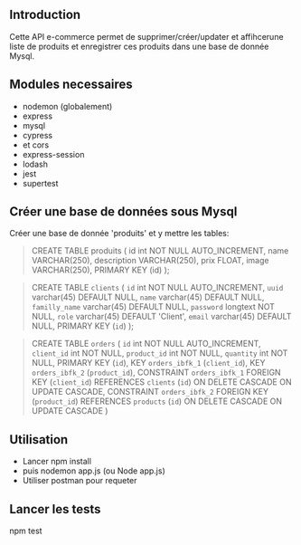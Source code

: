 ## Introduction

Cette API e-commerce permet de supprimer/créer/updater et affihcerune liste de produits et enregistrer ces produits dans une base de donnée Mysql.

## Modules necessaires

- nodemon (globalement)
- express
- mysql
- cypress
- et cors
- express-session
- lodash
- jest
- supertest

## Créer une base de données sous Mysql

Créer une base de donnée 'produits' et y mettre les tables:

> CREATE TABLE produits (
> id int NOT NULL AUTO_INCREMENT,
> name VARCHAR(250),
> description VARCHAR(250),
> prix FLOAT,
> image VARCHAR(250),
> PRIMARY KEY (id)
> );

> CREATE TABLE `clients` (
> `id` int NOT NULL AUTO_INCREMENT,
> `uuid` varchar(45) DEFAULT NULL,
> `name` varchar(45) DEFAULT NULL,
> `familly_name` varchar(45) DEFAULT NULL,
> `password` longtext NOT NULL,
> `role` varchar(45) DEFAULT 'Client',
> `email` varchar(45) DEFAULT NULL,
> PRIMARY KEY (`id`)
> );

> CREATE TABLE `orders` (
> `id` int NOT NULL AUTO_INCREMENT,
> `client_id` int NOT NULL,
> `product_id` int NOT NULL,
> `quantity` int NOT NULL,
> PRIMARY KEY (`id`),
> KEY `orders_ibfk_1` (`client_id`),
> KEY `orders_ibfk_2` (`product_id`),
> CONSTRAINT `orders_ibfk_1` FOREIGN KEY (`client_id`) REFERENCES `clients` (`id`) ON DELETE CASCADE ON UPDATE CASCADE,
> CONSTRAINT `orders_ibfk_2` FOREIGN KEY (`product_id`) REFERENCES `products` (`id`) ON DELETE CASCADE ON UPDATE CASCADE
> )

## Utilisation

- Lancer npm install
- puis nodemon app.js (ou Node app.js)
- Utiliser postman pour requeter

## Lancer les tests

npm test

